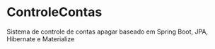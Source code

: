 # ControleContas
Sistema de controle de contas apagar baseado em Spring Boot, JPA, Hibernate e Materialize
